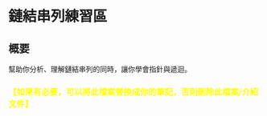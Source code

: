 # 鏈結串列練習區

## 概要
幫助你分析、理解鏈結串列的同時，讓你學會指針與遞迴。



### **<font color="yellow">【如果有必要，可以將此檔案替換成你的筆記，否則刪除此檔案/介紹文件】</font>**